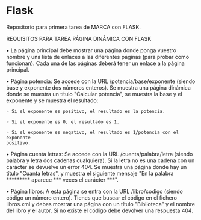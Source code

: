 # Flask
Repositorio para primera tarea de MARCA con FLASK.

REQUISITOS PARA TAREA PÁGINA DINÁMICA CON FLASK

• La página principal debe mostrar una página donde ponga vuestro nombre y una lista 
de enlaces a las diferentes páginas (para probar como funcionan). Cada una de las 
páginas deberá tener un enlace a la página principal.

• Página potencia: Se accede con la URL /potencia/base/exponente (siendo base y 
exponente dos números enteros). Se muestra una página dinámica donde se muestra un 
título "Calcular potencia", se muestra la base y el exponente y se muestra el 
resultado:
 
	◦ Si el exponente es positivo, el resultado es la potencia.

	◦ Si el exponente es 0, el resultado es 1.
 
	◦ Si el exponente es negativo, el resultado es 1/potencia con el exponente 
	positivo.

• Página cuenta letras: Se accede con la URL /cuenta/palabra/letra (siendo palabra 
y letra dos cadenas cualquiera). Si la letra no es una cadena con un carácter se 
devuelve un error 404. Se muestra una página donde hay un título "Cuanta letras", y
muestra el siguiente mensaje "En la palabra ********* aparece *** veces el carácter
 ***".
 
• Página libros: A esta página se entra con la URL /libro/codigo (siendo código un 
número entero). Tienes que buscar el código en el fichero libros.xml y debes 
mostrar una página con un título "Biblioteca" y el nombre del libro y el autor. 
Si no existe el código debe devolver una respuesta 404.
